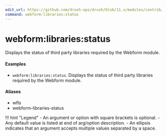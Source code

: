 ```yaml
---
edit_url: https://github.com/drush-ops/drush/blob/11.x/modules/contrib/webform/src/Commands/WebformCommands.php
command: webform:libraries:status
---
```

# webform:libraries:status

Displays the status of third party libraries required by the Webform module.

#### Examples

- <code>webform:libraries:status</code>. Displays the status of third party libraries required by the Webform module.

#### Aliases

- wfls
- webform-libraries-status

!!! hint "Legend"
    - An argument or option with square brackets is optional.
    - Any default value is listed at end of arg/option description.
    - An ellipsis indicates that an argument accepts multiple values separated by a space.